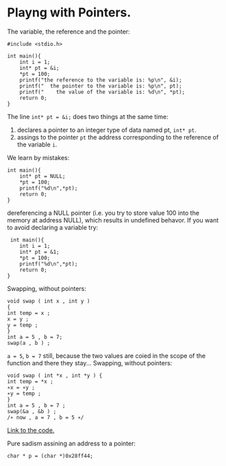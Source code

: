 # Playng with Pointers.

The variable, the reference and the pointer:
```
#include <stdio.h>

int main(){
    int i = 1;
    int* pt = &i;
    *pt = 100;
    printf("the reference to the variable is: %p\n", &i);
    printf("  the pointer to the variable is: %p\n", pt);
    printf("    the value of the variable is: %d\n", *pt);
    return 0;
}
```
The line `int* pt = &i;` does two things at the same time:

 1. declares a pointer to an integer type of data named pt, `int* pt`.
 2. assings to the pointer `pt` the address corresponding to the reference 
 of the variable `i`.

We learn by mistakes:
```
int main(){
    int* pt = NULL;
    *pt = 100;
    printf("%d\n",*pt);
    return 0;
}
```
 dereferencing a NULL pointer (i.e. you try to store value 100 into the 
 memory at address NULL), which results in undefined behavor. If you want to 
 avoid declaring a variable try:
```
 int main(){
    int i = 1;
    int* pt = &1;
    *pt = 100;
    printf("%d\n",*pt);
    return 0;
}
```
Swapping, without pointers:
```
void swap ( int x , int y )
{
int temp = x ;
x = y ;
y = temp ;
}
int a = 5 , b = 7;
swap(a , b ) ;
```
`a = 5`, `b = 7` still, because the two values are coied in the scope of the 
function and there they stay...
Swapping, without pointers:
```
void swap ( int *x , int *y ) {
int temp = *x ;
∗x = ∗y ;
∗y = temp ;
}
int a = 5 , b = 7 ;
swap(&a , &b ) ;
/∗ now , a = 7 , b = 5 ∗/
```
[Link to the code.](https://github.com/sissa/scientific_programming_environment/blob/master/data_structures/swap.c)


Pure sadism assining an address to a pointer:
```
char * p = (char *)0x28ff44;
```
